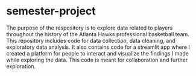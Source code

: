 # semester-project
The purpose of the respository is to explore data related to players throughout the history of the Atlanta Hawks professional basketball team. This repository includes code for data collection, data cleaning, and exploratory data analysis. It also contains code for a streamlit app where I created a platform for people to interact and visualize the findings I made while exploring the data. This code is meant for collaboration and further exploration.